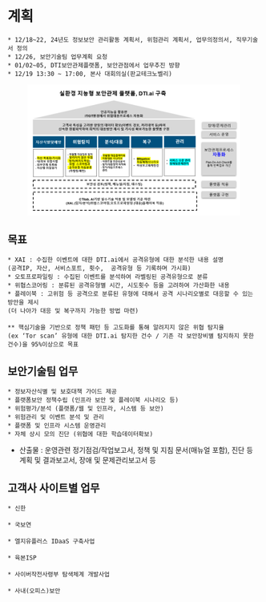 # 계획

```
* 12/18~22, 24년도 정보보안 관리활동 계획서, 위험관리 계획서, 업무의정의서, 직무기술서 정의
* 12/26, 보안기술팀 업무계획 요청
* 01/02~05, DTI보안관제플랫폼, 보안관점에서 업무추진 방향
* 12/19 13:30 ~ 17:00, 본사 대회의실(판교테크노벨리) 
```

<figure><img src="../../.gitbook/assets/image (39).png" alt=""><figcaption></figcaption></figure>



## 목표
    * XAI : 수집한 이벤트에 대한 DTI.ai에서 공격유형에 대한 분석한 내용 설명
    (공격IP, 자산, 서비스포트, 횟수,  공격유형 등 기록하며 가시화)
    * 오토프로파일링 : 수집된 이벤트를 분석하여 라벨링된 공격유형으로 분류
    * 위협스코어링 : 분류된 공격유형별 시간, 시도횟수 등을 고려하여 가산화한 내용
    * 플레이북 : 고위험 등 공격으로 분류된 유형에 대해서 공격 시나리오별로 대응할 수 있는 방안을 제시
    (더 나아가 대응 및 복구까지 가능한 방법 마련)

    ** 핵심기술을 기반으로 정책 패턴 등 고도화를 통해 알려지지 않은 위협 탐지율
    (ex ‘Tor scan’ 유형에 대한 DTI.ai 탐지한 건수 / 기존 각 보안장비별 탐지하지 못한 건수)을 95%이상으로 목표


## 보안기술팀 업무
    * 정보자산식별 및 보호대책 가이드 제공
    * 플랫폼보안 정책수립 (인프라 보안 및 플레이북 시나리오 등)
    * 위험평가/분석 (플랫폼/웹 및 인프라, 시스템 등 보안)
    * 위험관리 및 이벤트 분석 및 관리
    * 플랫폼 및 인프라 시스템 운영관리
    * 자체 상시 모의 진단 (위협에 대한 학습데이터확보)
* 산출물 : 운영관련 정기점검/작업보고서, 정책 및 지침 문서(매뉴얼 포함), 진단 등 계획 및 결과보고서, 장애 및 문제관리보고서 등 

## 고객사 사이트별 업무
    * 신한

    * 국보연

    * 엘지유플러스 IDaaS 구축사업

    * 육본ISP

    * 사이버작전사령부 탐색체계 개발사업

    * 사내(오피스)보안
